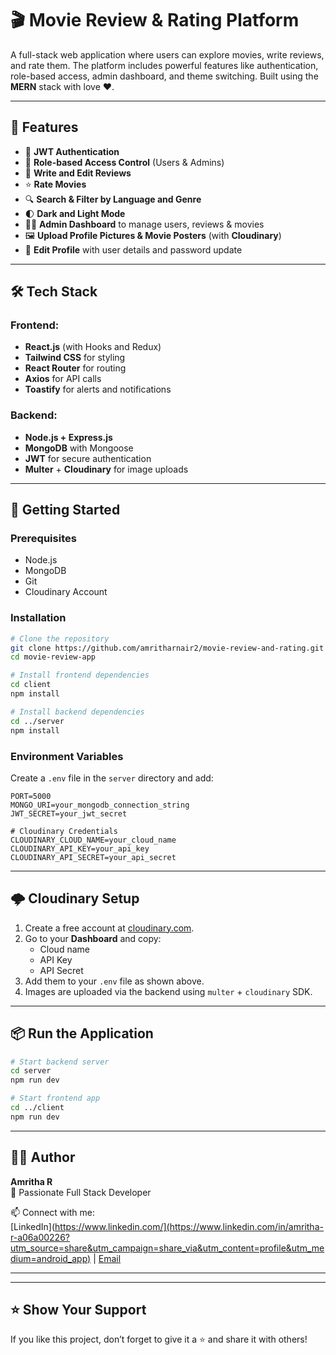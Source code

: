 # 🎬 Movie Review & Rating Platform

A full-stack web application where users can explore movies, write reviews, and rate them. The platform includes powerful features like authentication, role-based access, admin dashboard, and theme switching. Built using the **MERN** stack with love ❤️.

---

## 🌟 Features

- 🔐 **JWT Authentication**
- 👥 **Role-based Access Control** (Users & Admins)
- 📝 **Write and Edit Reviews**
- ⭐ **Rate Movies**
- 🔍 **Search & Filter by Language and Genre**
- 🌓 **Dark and Light Mode**
- 🧑‍💼 **Admin Dashboard** to manage users, reviews & movies
- 🖼️ **Upload Profile Pictures & Movie Posters** (with **Cloudinary**)
- 🧾 **Edit Profile** with user details and password update

---

## 🛠️ Tech Stack

### Frontend:
- **React.js** (with Hooks and Redux)
- **Tailwind CSS** for styling
- **React Router** for routing
- **Axios** for API calls
- **Toastify** for alerts and notifications

### Backend:
- **Node.js + Express.js**
- **MongoDB** with Mongoose
- **JWT** for secure authentication
- **Multer** + **Cloudinary** for image uploads

---

## 🚀 Getting Started

### Prerequisites

- Node.js
- MongoDB
- Git
- Cloudinary Account

### Installation

```bash
# Clone the repository
git clone https://github.com/amritharnair2/movie-review-and-rating.git
cd movie-review-app

# Install frontend dependencies
cd client
npm install

# Install backend dependencies
cd ../server
npm install
```

### Environment Variables

Create a `.env` file in the `server` directory and add:

```
PORT=5000
MONGO_URI=your_mongodb_connection_string
JWT_SECRET=your_jwt_secret

# Cloudinary Credentials
CLOUDINARY_CLOUD_NAME=your_cloud_name
CLOUDINARY_API_KEY=your_api_key
CLOUDINARY_API_SECRET=your_api_secret
```

---

## 🌩️ Cloudinary Setup

1. Create a free account at [cloudinary.com](https://cloudinary.com).
2. Go to your **Dashboard** and copy:
   - Cloud name
   - API Key
   - API Secret
3. Add them to your `.env` file as shown above.
4. Images are uploaded via the backend using `multer` + `cloudinary` SDK.

---

## 📦 Run the Application

```bash
# Start backend server
cd server
npm run dev

# Start frontend app
cd ../client
npm run dev
```

---

## 🧑‍💻 Author

**Amritha R**  
🚀 Passionate Full Stack Developer  

📫 Connect with me:  
[LinkedIn](https://www.linkedin.com/](https://www.linkedin.com/in/amritha-r-a06a00226?utm_source=share&utm_campaign=share_via&utm_content=profile&utm_medium=android_app) | [Email](mailto:amritharnair2@gmail.com)

---


---

## ⭐ Show Your Support

If you like this project, don’t forget to give it a ⭐ and share it with others!

